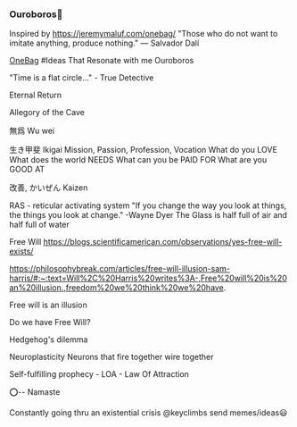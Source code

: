 ### Ouroboros🐍 
Inspired by https://jeremymaluf.com/onebag/
"Those who do not want to imitate anything, produce nothing."
― Salvador Dalí


[OneBag](https://lighterpack.com/r/or854i)
#Ideas That Resonate with me
Ouroboros

"Time is a flat circle..." -  True Detective

Eternal Return

Allegory of the Cave

無爲 Wu wei

生き甲斐 Ikigai
Mission, Passion, Profession, Vocation
What do you 
LOVE
What does the world 
NEEDS
What can you be 
PAID FOR
What are you  
GOOD AT

改善, かいぜん Kaizen

RAS - reticular activating system
"If you change the way you look at things, the things you look at change."
-Wayne Dyer
The Glass is half full of air and half full of water


Free Will
https://blogs.scientificamerican.com/observations/yes-free-will-exists/


https://philosophybreak.com/articles/free-will-illusion-sam-harris/#:~:text=Will%2C%20Harris%20writes%3A-,Free%20will%20is%20an%20illusion.,freedom%20we%20think%20we%20have.


Free will is an illusion

Do we have Free Will?


Hedgehog's dilemma


Neuroplasticity Neurons that fire together wire together

Self-fulfilling prophecy - LOA - Law Of Attraction

⭕️-- Namaste


Constantly going thru an existential crisis @keyclimbs send memes/ideas😃

